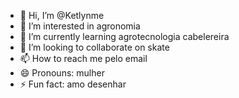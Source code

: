 - 👋 Hi, I’m @Ketlynme
- 👀 I’m interested in agronomia
- 🌱 I’m currently learning agrotecnologia cabelereira
- 💞️ I’m looking to collaborate on skate
- 📫 How to reach me pelo email
- 😄 Pronouns: mulher
- ⚡ Fun fact: amo desenhar 


